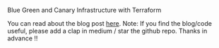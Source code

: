 Blue Green and Canary Infrastructure with Terraform

You can read about the blog post [here](https://medium.com/p/64f03c418c99).
Note: If you find the blog/code useful, please add a clap in medium / star the github repo. Thanks in advance !!
